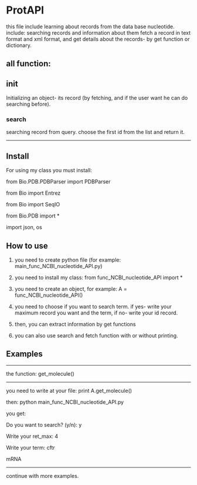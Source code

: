 # ProtAPI
this file include learning about records from the data base nucleotide.
include:
searching records and information about them
fetch a record in text format and xml format, and get details about the records- by get function or dictionary.

## all function:

## init 

Initializing an object- its record (by fetching, and if the user want he can do searching before).

### search

searching record from query. choose the first id from the list and return it.



***

## Install
For using my class you must install: 

from Bio.PDB.PDBParser import PDBParser

from Bio import Entrez

from Bio import SeqIO

from Bio.PDB import *

import json, os

## How to use
1. you need to create python file (for example: main_func_NCBI_nucleotide_API.py)

2. you need to install my class: from func_NCBI_nucleotide_API import *

3. you need to create an object, for example: A = func_NCBI_nucleotide_API() 

4. you need to choose if you want to search term. if yes- write your maximum record you want and the term, if no- write your id record.

5. then, you can extract information by get functions

6. you can also use search and fetch function with or without printing.

## Examples
---------------------------------

the function: get_molecule()

---------------------------------

you need to write at your file: print A.get_molecule()

then: python main_func_NCBI_nucleotide_API.py

you get:

Do you want to search? (y/n):    y

Write your ret_max:    4

Write your term:    cftr

mRNA

--------------------------------

continue with more examples.
